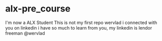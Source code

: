 # alx-pre_course
I'm now a ALX Student
This is not my first repo
wervlad i connected with you on linkedin i have so much to learn from you, my linkedin is lendor freeman @wervlad
